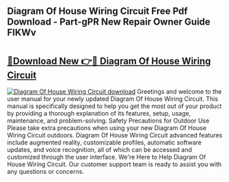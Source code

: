 ## Diagram Of House Wiring Circuit Free Pdf Download - Part-gPR New Repair Owner Guide FIKWv

# <h2><a href="http://dftzu9.blite.top/?on=Diagram+Of+House+Wiring+Circuit">🔗Download New 👉🔴 Diagram Of House Wiring Circuit</a></h2>

[![Diagram Of House Wiring Circuit download](https://i.imgur.com/lujVjoI.png)](http://dftzu9.blite.top/?on=Diagram+Of+House+Wiring+Circuit)
Greetings and welcome to the user manual for your newly updated Diagram Of House Wiring Circuit. This manual is specifically designed to help you get the most out of your product by providing a thorough explanation of its features, setup, usage, maintenance, and problem-solving. Safety Precautions for Outdoor Use Please take extra precautions when using your new Diagram Of House Wiring Circuit outdoors. Diagram Of House Wiring Circuit advanced features include augmented reality, customizable profiles, automatic software updates, and voice recognition, all of which can be accessed and customized through the user interface. We're Here to Help Diagram Of House Wiring Circuit. Our customer support team is ready to assist you with any questions or concerns.
